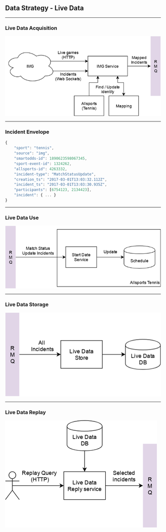 ## Data Strategy - Live Data

---

### Live Data Acquisition

![Live Data Acquisition](livedata/img-acq.png)

---

### Incident Envelope 

```javascript
{
    "sport": "tennis",
    "source": "img",
    "smartodds-id": 1890623598067345,
    "sport-event-id": 1324262,
    "allsports-id": 4263332,
    "incident-type": "MatchStatusUpdate",
    "creation_ts": "2017-03-01T13:03:32.112Z",
    "incident_ts": "2017-03-01T13:03:30.935Z",
    "participants": [6754123, 2134423],
    "incident": { ... }
}

```

---

### Live Data Use 

![Live Data Use](livedata/img-use.png)

---

### Live Data Storage

![Live Data Storage](livedata/img-storage.png)

---

### Live Data Replay

![Live Data Replay](livedata/img-replay.png)
